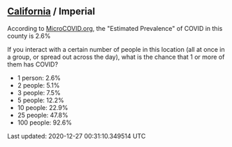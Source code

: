 
## [California](/united-states/california) / Imperial

According to [MicroCOVID.org](http://microcovid.org),
the "Estimated Prevalence" of COVID in this county is 2.6%

If you interact with a certain number of people in this location
(all at once in a group, or spread out across the day), what is the chance that
1 or more of them has COVID?

- 1 person: 2.6%
- 2 people: 5.1%
- 3 people: 7.5%
- 5 people: 12.2%
- 10 people: 22.9%
- 25 people: 47.8%
- 100 people: 92.6%

Last updated: 2020-12-27 00:31:10.349514 UTC
